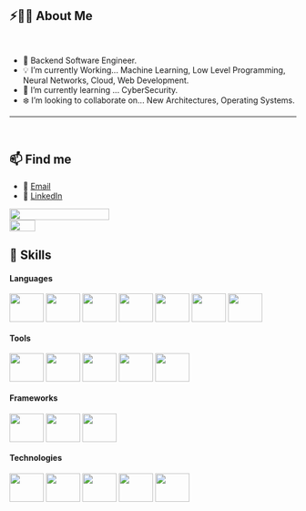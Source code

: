 ## ⚡🙋‍♂️ About Me

</br>

- 🔧 Backend Software Engineer.
- 💡 I’m currently Working... Machine Learning, Low Level Programming, Neural Networks, Cloud, Web Development.
- 📖 I’m currently learning ... CyberSecurity.
- ❄️ I’m looking to collaborate on... New Architectures, Operating Systems.

<hr>
</br>

## 📫 Find me
- 📧 [Email](mailto:romfernandino@gmail.com)
- 💼 [LinkedIn](https://www.linkedin.com/in/roberto-fernandino-056013296/?locale=en_US)

<div style="display: flex; flex-direction: column; justify-content: center;">
  <img style="width: 59%; height: 70%;" src="https://github-readme-stats.vercel.app/api?username=roberto-fernandino&show_icons=true&theme=dark">
  <img style="width: 30%; height: 40%;" src="https://github-readme-stats.vercel.app/api/top-langs/?username=roberto-fernandino&theme=dark">
</div>

## 🧰 Skills

#### Languages
<div style="display inline-block">
  
  <img align="center" alt="" height="50" width="60" src="https://cdn.jsdelivr.net/gh/devicons/devicon@latest/icons/rust/rust-original.svg" />        
  <img align="center" alt="" height="50" width="60" src='https://cdn.jsdelivr.net/gh/devicons/devicon/icons/cplusplus/cplusplus-original.svg'>
  <img align="center" alt="" height="50" width="60" src="https://cdn.jsdelivr.net/gh/devicons/devicon@latest/icons/c/c-original.svg" />
  <img align="center" alt="" height="50" width="60"  src="https://cdn.jsdelivr.net/gh/devicons/devicon/icons/python/python-original.svg">
  <img align="center" alt="" height="50" width="60" src="https://cdn.jsdelivr.net/gh/devicons/devicon/icons/html5/html5-original.svg">
  <img align="center" alt="" height="50" width="60" src="https://cdn.jsdelivr.net/gh/devicons/devicon/icons/javascript/javascript-original.svg"> 
  <img align="center" alt="" height="50" width="60" src="https://cdn.jsdelivr.net/gh/devicons/devicon@latest/icons/bash/bash-plain.svg" />
                 
</div>

#### Tools

<div style="display inline-block">
  <img align="center" alt="" height="50" width="60" src='https://cdn.jsdelivr.net/gh/devicons/devicon/icons/typescript/typescript-original.svg'>
  <img align="center" alt="" height="50" width="60" src='https://cdn.jsdelivr.net/gh/devicons/devicon/icons/git/git-plain.svg'>
  <img align="center" alt="" height="50" width="60" src='https://cdn.jsdelivr.net/gh/devicons/devicon/icons/markdown/markdown-original.svg'>
  <img align="center" alt="" height="50" width="60" src="https://cdn.jsdelivr.net/gh/devicons/devicon@latest/icons/amazonwebservices/amazonwebservices-original-wordmark.svg" /> 
  <img align="center" alt="" height="50" width="60" src="https://cdn.jsdelivr.net/gh/devicons/devicon@latest/icons/arduino/arduino-original-wordmark.svg" />
                 
</div>

#### Frameworks

<div style="display inline-block">
  <img align="center" alt="" height="50" width="60" src='https://cdn.jsdelivr.net/gh/devicons/devicon/icons/django/django-plain-wordmark.svg'>
  <img align="center" alt="" height="50" width="60" src='https://cdn.jsdelivr.net/gh/devicons/devicon/icons/react/react-original.svg'>
  <img align="center" alt="" height="50" width="60" src="https://cdn.jsdelivr.net/gh/devicons/devicon@latest/icons/vuejs/vuejs-original.svg" />
          
</div>

#### Technologies

<div style="display inline-block">
<img align="center" alt="" height="50" width="60" src='https://cdn.jsdelivr.net/gh/devicons/devicon/icons/linux/linux-original.svg'>
  <img align="center" alt="" height="50" width="60" src='https://cdn.jsdelivr.net/gh/devicons/devicon/icons/postgresql/postgresql-original.svg'>
  <img align="center" alt="" height="50" width="60" src='https://cdn.jsdelivr.net/gh/devicons/devicon/icons/mysql/mysql-original.svg'>
  <img align="center" alt="" height="50" width="60" src='https://cdn.jsdelivr.net/gh/devicons/devicon/icons/redis/redis-original.svg'>
  <img align="center" alt="" height="50" width="60" src='https://cdn.jsdelivr.net/gh/devicons/devicon/icons/docker/docker-original.svg'>
</div>
